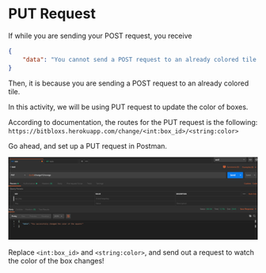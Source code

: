 # PUT Request

If while you are sending your POST request, you receive

```json
{
    "data": "You cannot send a POST request to an already colored tile. You have to use a PUT request."
}
```

Then, it is because you are sending a POST request to an already colored tile. 

In this activity, we will be using PUT request to update the color of boxes.

According to documentation, the routes for the PUT request is the following: `https://bitbloxs.herokuapp.com/change/<int:box_id>/<string:color>`

Go ahead, and set up a PUT request in Postman. 

![PutRequest](PUT_Request.png)

Replace `<int:box_id>` and `<string:color>`, and send out a request to watch the color of the box changes!